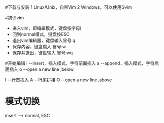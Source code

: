 #下载与安装
1 Linux/Unix，自带Vim
2 Windows，可以使用Gvim

#初识vim
- 进入vim，即编辑模式，键盘按字母i
- 回到normal模式，键盘按ESC
- 退出vim编辑器，键盘输入冒号:q
- 保存内容，键盘输入 冒号:w
- 保存并退出，键盘输入 冒号:wq

#开始编辑
i --insert，插入模式，字符前面插入
a --append，插入模式，字符后面插入
o --open a new line ,below

I --行首插入
A --行尾拼接
O --open a new line ,above 

# 模式切换
insert --> normal, ESC
